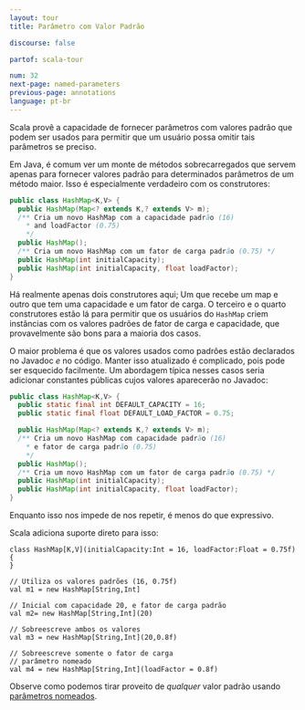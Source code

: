 ```yaml
---
layout: tour
title: Parâmetro com Valor Padrão

discourse: false

partof: scala-tour

num: 32
next-page: named-parameters
previous-page: annotations
language: pt-br
---
```


Scala provê a capacidade de fornecer parâmetros com valores padrão que podem ser usados para permitir que um usuário possa omitir tais parâmetros se preciso.

Em Java, é comum ver um monte de métodos sobrecarregados que servem apenas para fornecer valores padrão para determinados parâmetros de um método maior. Isso é especialmente verdadeiro com os construtores:

```java
public class HashMap<K,V> {
  public HashMap(Map<? extends K,? extends V> m);
  /** Cria um novo HashMap com a capacidade padrão (16)
    * and loadFactor (0.75)
    */
  public HashMap();
  /** Cria um novo HashMap com um fator de carga padrão (0.75) */
  public HashMap(int initialCapacity);
  public HashMap(int initialCapacity, float loadFactor);
}
```

Há realmente apenas dois construtores aqui; Um que recebe um map e outro que tem uma capacidade e um fator de carga. O terceiro e o quarto construtores estão lá para permitir que os usuários do <code>HashMap</code> criem instâncias com os valores padrões de fator de carga e capacidade, que provavelmente são bons para a maioria dos casos.

O maior problema é que os valores usados como padrões estão declarados no Javadoc *e* no código. Manter isso atualizado é complicado, pois pode ser esquecido facilmente. Um abordagem típica nesses casos seria adicionar constantes públicas cujos valores aparecerão no Javadoc:

```java
public class HashMap<K,V> {
  public static final int DEFAULT_CAPACITY = 16;
  public static final float DEFAULT_LOAD_FACTOR = 0.75;

  public HashMap(Map<? extends K,? extends V> m);
  /** Cria um novo HashMap com capacidade padrão (16) 
    * e fator de carga padrão (0.75)
    */
  public HashMap();
  /** Cria um novo HashMap com um fator de carga padrão (0.75) */
  public HashMap(int initialCapacity);
  public HashMap(int initialCapacity, float loadFactor);
}
```

Enquanto isso nos impede de nos repetir, é menos do que expressivo.

Scala adiciona suporte direto para isso:

```tut
class HashMap[K,V](initialCapacity:Int = 16, loadFactor:Float = 0.75f) {
}

// Utiliza os valores padrões (16, 0.75f)
val m1 = new HashMap[String,Int]

// Inicial com capacidade 20, e fator de carga padrão
val m2= new HashMap[String,Int](20)

// Sobreescreve ambos os valores
val m3 = new HashMap[String,Int](20,0.8f)

// Sobreescreve somente o fator de carga
// parâmetro nomeado
val m4 = new HashMap[String,Int](loadFactor = 0.8f)
```

Observe como podemos tirar proveito de *qualquer* valor padrão usando [parâmetros nomeados](named-parameters.html).


